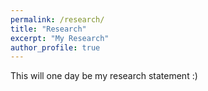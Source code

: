 ```yaml
---
permalink: /research/
title: "Research"
excerpt: "My Research"
author_profile: true
---
```


This will one day be my research statement :) 
